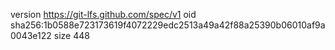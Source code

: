 version https://git-lfs.github.com/spec/v1
oid sha256:1b0588e723173619f4072229edc2513a49a42f88a25390b06010af9a0043e122
size 448
